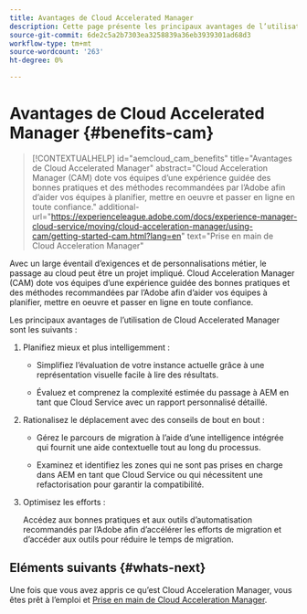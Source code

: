 ```yaml
---
title: Avantages de Cloud Accelerated Manager
description: Cette page présente les principaux avantages de l’utilisation de Cloud Acceleration Manager.
source-git-commit: 6de2c5a2b7303ea3258839a36eb3939301ad68d3
workflow-type: tm+mt
source-wordcount: '263'
ht-degree: 0%

---
```



# Avantages de Cloud Accelerated Manager {#benefits-cam}

>[!CONTEXTUALHELP]
>id="aemcloud_cam_benefits"
>title="Avantages de Cloud Accelerated Manager"
>abstract="Cloud Acceleration Manager (CAM) dote vos équipes d’une expérience guidée des bonnes pratiques et des méthodes recommandées par l’Adobe afin d’aider vos équipes à planifier, mettre en oeuvre et passer en ligne en toute confiance."
>additional-url="https://experienceleague.adobe.com/docs/experience-manager-cloud-service/moving/cloud-acceleration-manager/using-cam/getting-started-cam.html?lang=en" text="Prise en main de Cloud Acceleration Manager"

Avec un large éventail d’exigences et de personnalisations métier, le passage au cloud peut être un projet impliqué. Cloud Acceleration Manager (CAM) dote vos équipes d’une expérience guidée des bonnes pratiques et des méthodes recommandées par l’Adobe afin d’aider vos équipes à planifier, mettre en oeuvre et passer en ligne en toute confiance.

Les principaux avantages de l’utilisation de Cloud Accelerated Manager sont les suivants :

1. Planifiez mieux et plus intelligemment :

   * Simplifiez l’évaluation de votre instance actuelle grâce à une représentation visuelle facile à lire des résultats.

   * Évaluez et comprenez la complexité estimée du passage à AEM en tant que Cloud Service avec un rapport personnalisé détaillé.

1. Rationalisez le déplacement avec des conseils de bout en bout :

   * Gérez le parcours de migration à l’aide d’une intelligence intégrée qui fournit une aide contextuelle tout au long du processus.

   * Examinez et identifiez les zones qui ne sont pas prises en charge dans AEM en tant que Cloud Service ou qui nécessitent une refactorisation pour garantir la compatibilité.

1. Optimisez les efforts :

   Accédez aux bonnes pratiques et aux outils d’automatisation recommandés par l’Adobe afin d’accélérer les efforts de migration et d’accéder aux outils pour réduire le temps de migration.

## Eléments suivants {#whats-next}

Une fois que vous avez appris ce qu’est Cloud Acceleration Manager, vous êtes prêt à l’emploi et [Prise en main de Cloud Acceleration Manager](https://experienceleague.adobe.com/docs/experience-manager-cloud-service/moving/cloud-acceleration-manager/using-cam/getting-started-cam.html?lang=en).